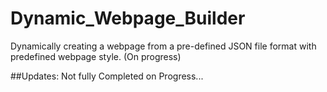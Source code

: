 # Dynamic_Webpage_Builder
Dynamically creating a webpage from a pre-defined JSON file format with predefined webpage style. (On progress)

##Updates: Not fully Completed on Progress...
